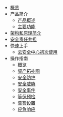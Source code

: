 

* [概览](/usa/README)
* 产品简介
    * [产品概述](/usa/concepts/overview)
    * [主要功能](/usa/concepts/function)
* [架构和原理简介](/usa/architecture)
* [安全责任共担](/usa/安全责任共担)
* 快速上手
    * [云安全中心初次使用](/usa/procedure/ipblock) 
* 操作指南
    * [概览](/usa/operation/summary)
    * [资产拓扑图](/usa/operation/topology)
    * [安全防护](/usa/operation/secprotection)
    * [安全威胁](/usa/operation/secthreat)
    * [安全事件](/usa/operation/secincident)
    * [等保预检](/usa/operation/compliance)
    * [告警设置](/usa/operation/alert)
    * [应急响应](/usa/operation/usir)


​    

   

   


​    
​    
​    
​        
